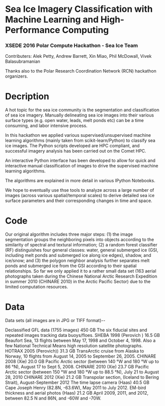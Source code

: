 # Sea Ice Imagery Classification with Machine Learning and High-Performance Computing
### XSEDE 2016 Polar Compute Hackathon - Sea Ice Team
 
Contributers: Alek Petty, Andrew Barrett, Xin Miao, Phil McDowall, Vivek Balasubramanian    

Thanks also to the Polar Research Coordination Network (RCN) hackathon organizers.

# Decription

A hot topic for the sea ice community is the segmentation and classification of sea ice imagery. Manually delineating sea ice images into their various surface types (e.g. open water, leads, melt ponds etc) can be a time consuming, and labor intensive process. 

In this hackathon we applied various supervised/unsupervised machine learning algorithms (mainly taken from scikit-learn/Python) to classify sea ice images. The Python scripts developed are HPC compliant, and successful imagery analysis has been carried out on the Comet HPC. 

An interactive Python interface has been developed to allow for quick and interactive manual classification of images to drive the supervised machine learning algorithms. 

The algorithms are explained in more detail in various IPython Notebooks.

We hope to eventually use thse tools to analyze across a large number of images (across various spatial/temporal scales) to derive detailed sea ice surface parameters and their corresponding changes in time and space. 

# Code
Our original algorithm includes three major steps: (1) the image segmentation groups the neighboring pixels into objects according to the similarity of spectral and textural information; (2) a random forest classifier (RF) distinguishes four general classes: water, general submerged ice (GSI, including melt ponds and submerged ice along ice edges), shadow, and ice/snow; and (3) the polygon neighbor analysis further separates melt ponds and submerged ice from the GSI according to their spatial relationships. So far we only applied it to a rather small data set (163 aerial photographs taken during the Chinese National Arctic Research Expedition in summer 2010 (CHINARE 2010) in the Arctic Pacific Sector) due to the limited computation resources.

# Data
Data sets (all images are in JPG or TIFF format)--

Declassified GFL data (1755 images)	450 GB	The six fiducial sites and repeated images tracking data buoys/floes.
SHEBA 1998 (Perovich )	16.5 GB	Beaufort Sea, 13 flights between May 17, 1998 and October 4, 1998. Also a few National Technical Means high resolution satellite photographs.
HOTRAX 2005 (Perovich))	31.3 GB	TransArctic cruise from Alaska to Norway, 10 flights from August 14, 2005 to September 26, 2005.
CHINARE 2008 (Xie)	20.0 GB	Pacific Arctic sector (between 140 °W and 180 °W up to 86 °N), August 17 to Sept 5, 2008.
CHINARE 2010 (Xie)	23.7 GB	Pacific Arctic sector (between 150 °W and 180 °W up to 88.5 °N), July 21 to August 28, 2010
CHINARE 2012 (Xie)	21.2 GB	Transpolar section,  (Iceland to Bering Strait),  August-September 2012
The time lapse camera (Haas)	40.5 GB	Cape Joseph Henry (82.8N, -63.6W), May 2011 to July 2012.
EM-bird thickness and aerial photos (Haas)	21.2 GB	April 2009, 2011, and 2012, between 82.5 N and 86N, and -60W and -70W.
